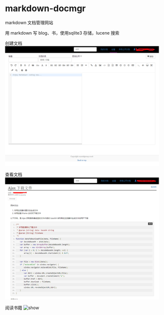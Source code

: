 # markdown-docmgr
markdown 文档管理网站

用 markdown 写 blog、书，使用sqlite3 存储，lucene 搜索

创建文档
![show](https://github.com/elgogle/markdown-docmgr/blob/master/github_readme_image/edit.png)

查看文档
![show](https://github.com/elgogle/markdown-docmgr/blob/master/github_readme_image/show.png)

阅读书籍
![show](https://github.com/elgogle/markdown-docmgr/blob/master/github_readme_image/read_book.png.png)
